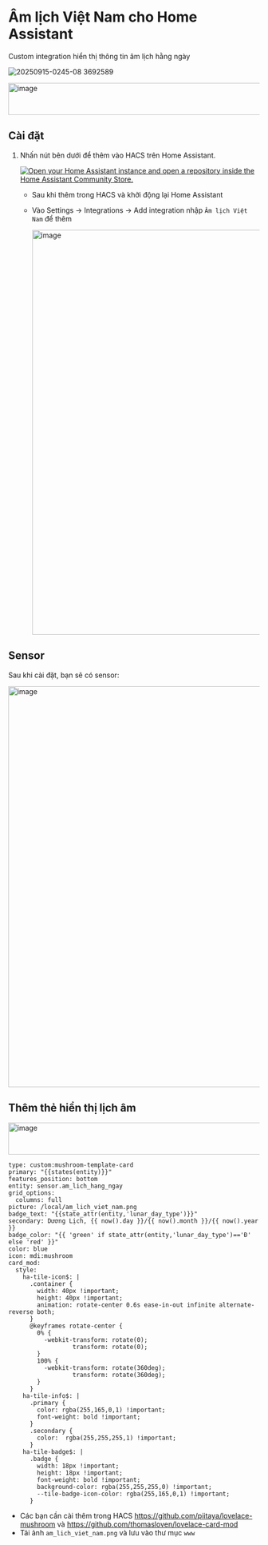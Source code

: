 # Âm lịch Việt Nam cho Home Assistant

Custom integration hiển thị thông tin âm lịch hằng ngày

![20250915-0245-08 3692589](https://github.com/user-attachments/assets/657c1d05-5174-46d6-8dc1-2ad0debb2133)

<img width="509" height="64" alt="image" src="https://github.com/user-attachments/assets/2634ba4a-cd92-499d-a76e-f95cf46a04fe" />


## Cài đặt


1. Nhấn nút bên dưới để thêm vào HACS trên Home Assistant.

   [![Open your Home Assistant instance and open a repository inside the Home Assistant Community Store.](https://my.home-assistant.io/badges/hacs_repository.svg)](https://my.home-assistant.io/redirect/hacs_repository/?owner=khaisilk1910&repository=am-lich-viet-nam&category=integration)

   - Sau khi thêm trong HACS và khởi động lại Home Assistant
     
   - Vào Settings -> Integrations -> Add integration nhập `Âm lịch Việt Nam` để thêm
  
     <img width="633" height="810" alt="image" src="https://github.com/user-attachments/assets/6d1baaaf-444f-4405-8559-1a78cccfb672" />


## Sensor

Sau khi cài đặt, bạn sẽ có sensor:

<img width="733" height="802" alt="image" src="https://github.com/user-attachments/assets/78d81e97-8391-4512-bafb-bff8b34b26f8" />


## Thêm thẻ hiển thị lịch âm 

<img width="509" height="64" alt="image" src="https://github.com/user-attachments/assets/2634ba4a-cd92-499d-a76e-f95cf46a04fe" />


```
type: custom:mushroom-template-card
primary: "{{states(entity)}}"
features_position: bottom
entity: sensor.am_lich_hang_ngay
grid_options:
  columns: full
picture: /local/am_lich_viet_nam.png
badge_text: "{{state_attr(entity,'lunar_day_type')}}"
secondary: Dương Lịch, {{ now().day }}/{{ now().month }}/{{ now().year }}
badge_color: "{{ 'green' if state_attr(entity,'lunar_day_type')=='Đ' else 'red' }}"
color: blue
icon: mdi:mushroom
card_mod:
  style:
    ha-tile-icon$: |
      .container {
        width: 40px !important;
        height: 40px !important;
        animation: rotate-center 0.6s ease-in-out infinite alternate-reverse both;
      }
      @keyframes rotate-center {
        0% {
          -webkit-transform: rotate(0);
                  transform: rotate(0);
        }
        100% {
          -webkit-transform: rotate(360deg);
                  transform: rotate(360deg);
        }
      }
    ha-tile-info$: |
      .primary {
        color: rgba(255,165,0,1) !important;
        font-weight: bold !important;
      }
      .secondary {
        color:  rgba(255,255,255,1) !important;
      }
    ha-tile-badge$: |
      .badge {
        width: 18px !important;
        height: 18px !important;
        font-weight: bold !important;
        background-color: rgba(255,255,255,0) !important;
        --tile-badge-icon-color: rgba(255,165,0,1) !important;
      }
```

- Các bạn cần cài thêm trong HACS https://github.com/piitaya/lovelace-mushroom và https://github.com/thomasloven/lovelace-card-mod
- Tải ảnh `am_lich_viet_nam.png` và lưu vào thư mục `www`
  


